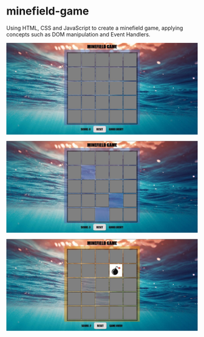 # minefield-game
Using HTML, CSS and JavaScript to create a minefield game, applying concepts such as DOM manipulation and Event Handlers.

![Game initial](img/prtsc/prtsc-minefield-0.jpg)

![Gameplay](img/prtsc/prtsc-minefield-1.jpg)

![Game Over](img/prtsc/prtsc-minefield-2.jpg)